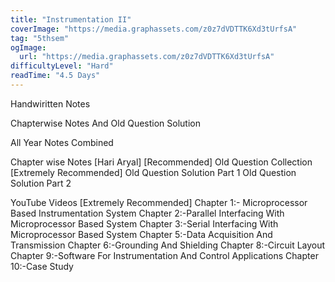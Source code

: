 ```yaml
---
title: "Instrumentation II"
coverImage: "https://media.graphassets.com/z0z7dVDTTK6Xd3tUrfsA"
tag: "5thsem"
ogImage:
  url: "https://media.graphassets.com/z0z7dVDTTK6Xd3tUrfsA"
difficultyLevel: "Hard"
readTime: "4.5 Days"
---
```


<!-- @format -->

Handwiritten Notes

Chapterwise Notes And Old Question Solution

All Year Notes Combined

Chapter wise Notes [Hari Aryal] [Recommended]
Old Question Collection
[Extremely Recommended]
Old Question Solution Part 1
Old Question Solution Part 2

YouTube Videos [Extremely Recommended]
Chapter 1:- Microprocessor Based Instrumentation System
Chapter 2:-Parallel Interfacing With Microprocessor Based System
Chapter 3:-Serial Interfacing With Microprocessor Based System
Chapter 5:-Data Acquisition And Transmission
Chapter 6:-Grounding And Shielding
Chapter 8:-Circuit Layout
Chapter 9:-Software For Instrumentation And Control Applications
Chapter 10:-Case Study
